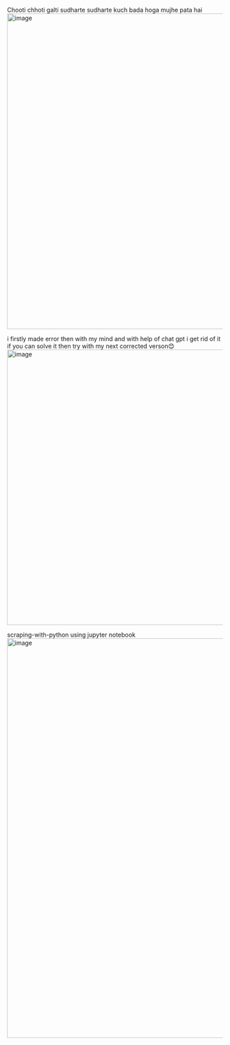 Chooti chhoti galti sudharte sudharte kuch bada hoga mujhe pata hai
<img width="802" height="737" alt="image" src="https://github.com/user-attachments/assets/22631e97-5200-4b51-905b-144d30723306" />


i firstly made error then with my mind and with help of chat gpt i get rid of it
if you can solve it then try with my next corrected verson😊
<img width="706" height="643" alt="image" src="https://github.com/user-attachments/assets/7554c513-677f-472b-b6ac-1ca5ac649128" />



scraping-with-python using jupyter notebook
<img width="1637" height="933" alt="image" src="https://github.com/user-attachments/assets/ab990341-fe9e-4aac-8623-acedee99ec69" />
